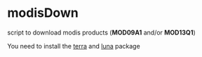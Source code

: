 # modisDown

script to download modis products (**MOD09A1** and/or **MOD13Q1**)

You need to install the [terra](https://github.com/rspatial/terra) and [luna](https://github.com/rspatial/luna) package
